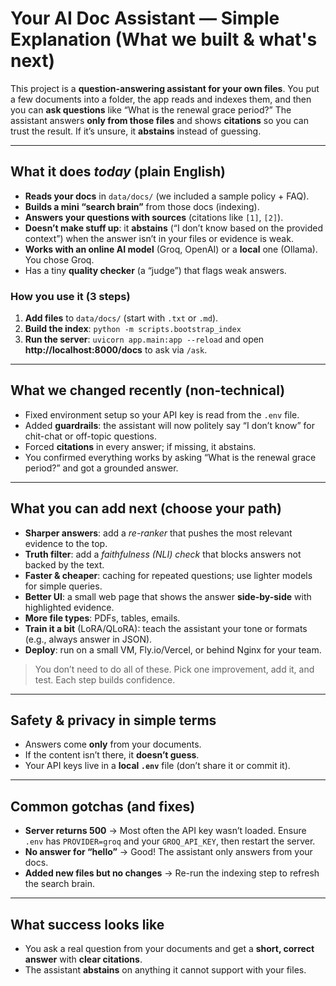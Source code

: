 # Your AI Doc Assistant — Simple Explanation (What we built & what's next)

This project is a **question-answering assistant for your own files**. You put a few documents into a folder, the app reads and indexes them, and then you can **ask questions** like “What is the renewal grace period?” The assistant answers **only from those files** and shows **citations** so you can trust the result. If it’s unsure, it **abstains** instead of guessing.

---

## What it does *today* (plain English)
- **Reads your docs** in `data/docs/` (we included a sample policy + FAQ).
- **Builds a mini “search brain”** from those docs (indexing).
- **Answers your questions with sources** (citations like `[1]`, `[2]`).
- **Doesn’t make stuff up**: it **abstains** (“I don’t know based on the provided context”) when the answer isn’t in your files or evidence is weak.
- **Works with an online AI model** (Groq, OpenAI) or a **local** one (Ollama). You chose Groq.
- Has a tiny **quality checker** (a “judge”) that flags weak answers.

### How you use it (3 steps)
1. **Add files** to `data/docs/` (start with `.txt` or `.md`).  
2. **Build the index**: `python -m scripts.bootstrap_index`  
3. **Run the server**: `uvicorn app.main:app --reload` and open **http://localhost:8000/docs** to ask via `/ask`.

---

## What we changed recently (non-technical)
- Fixed environment setup so your API key is read from the `.env` file.
- Added **guardrails**: the assistant will now politely say “I don’t know” for chit-chat or off-topic questions.
- Forced **citations** in every answer; if missing, it abstains.
- You confirmed everything works by asking “What is the renewal grace period?” and got a grounded answer.

---

## What you can add next (choose your path)
- **Sharper answers**: add a *re-ranker* that pushes the most relevant evidence to the top.
- **Truth filter**: add a *faithfulness (NLI) check* that blocks answers not backed by the text.
- **Faster & cheaper**: caching for repeated questions; use lighter models for simple queries.
- **Better UI**: a small web page that shows the answer **side-by-side** with highlighted evidence.
- **More file types**: PDFs, tables, emails.
- **Train it a bit** (LoRA/QLoRA): teach the assistant your tone or formats (e.g., always answer in JSON).
- **Deploy**: run on a small VM, Fly.io/Vercel, or behind Nginx for your team.

> You don’t need to do all of these. Pick one improvement, add it, and test. Each step builds confidence.

---

## Safety & privacy in simple terms
- Answers come **only** from your documents.  
- If the content isn’t there, it **doesn’t guess**.  
- Your API keys live in a **local `.env`** file (don’t share it or commit it).

---

## Common gotchas (and fixes)
- **Server returns 500** → Most often the API key wasn’t loaded. Ensure `.env` has `PROVIDER=groq` and your `GROQ_API_KEY`, then restart the server.  
- **No answer for “hello”** → Good! The assistant only answers from your docs.  
- **Added new files but no changes** → Re-run the indexing step to refresh the search brain.

---

## What success looks like
- You ask a real question from your documents and get a **short, correct answer** with **clear citations**.
- The assistant **abstains** on anything it cannot support with your files.

